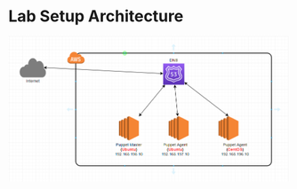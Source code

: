 # Lab Setup Architecture 
![AWS_LabSetup](https://github.com/ripples3/Puppet-Tutorial-101/blob/master/Lab%20Setup/Puppet%20pic.png)